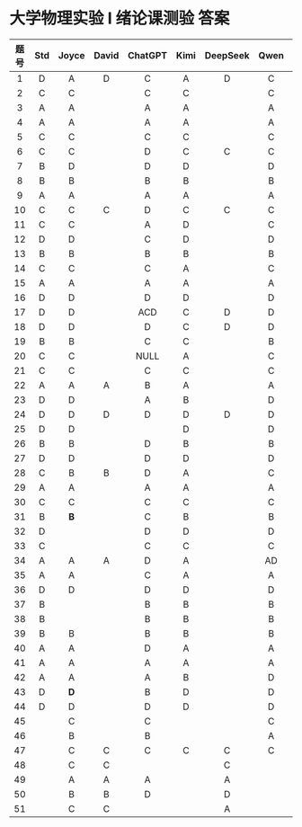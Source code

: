 # 大学物理实验 I 绪论课测验 答案

| 题号 | Std  | Joyce | David | ChatGPT | Kimi | DeepSeek | Qwen | Claude | Llama | Mistral |
| :--: | :--: | :---: | :---: | :-----: | :--: | :------: | :--: | :----: | :---: | :-----: |
|  1   |  D   |   A   |   D   |    C    |  A   |    D     |  C   |   C    |   C   |    C    |
|  2   |  C   |   C   |       |    C    |  C   |          |  C   |        |       |         |
|  3   |  A   |   A   |       |    A    |  A   |          |  A   |        |       |         |
|  4   |  A   |   A   |       |    A    |  A   |          |  A   |        |       |         |
|  5   |  C   |   C   |       |    C    |  C   |          |  C   |        |       |         |
|  6   |  C   |   C   |       |    D    |  C   |    C     |  C   |   D    |   C   |    C    |
|  7   |  B   |   D   |       |    D    |  D   |          |  D   |        |       |         |
|  8   |  B   |   B   |       |    B    |  B   |          |  B   |        |       |         |
|  9   |  A   |   A   |       |    A    |  A   |          |  A   |        |       |         |
|  10  |  C   |   C   |   C   |    D    |  C   |    C     |  C   |   B    |   D   |    C    |
|  11  |  C   |   C   |       |    A    |  D   |          |  C   |        |       |         |
|  12  |  D   |   D   |       |    C    |  D   |          |  D   |        |       |         |
|  13  |  B   |   B   |       |    B    |  B   |          |  B   |        |       |         |
|  14  |  C   |   C   |       |    C    |  A   |          |  C   |        |       |         |
|  15  |  A   |   A   |       |    A    |  A   |          |  A   |        |       |         |
|  16  |  D   |   D   |       |    D    |  D   |          |  D   |        |       |         |
|  17  |  D   |   D   |       |   ACD   |  C   |    D     |  D   |   D    |  BCD  |    D    |
|  18  |  D   |   D   |       |    D    |  C   |    D     |  D   |   A    |   A   |    B    |
|  19  |  B   |   B   |       |    C    |  C   |          |  B   |        |       |         |
|  20  |  C   |   C   |       |  NULL   |  A   |          |  C   |   A    |   B   |    A    |
|  21  |  C   |   C   |       |    C    |  C   |          |  C   |        |       |         |
|  22  |  A   |   A   |   A   |    B    |  A   |          |  A   |        |       |         |
|  23  |  D   |   D   |       |    A    |  B   |          |  D   |   D    |   D   |    D    |
|  24  |  D   |   D   |   D   |    D    |  D   |    D     |  D   |   D    |   D   |    D    |
|  25  |  D   |   D   |       |         |  D   |          |  D   |   A    |       |         |
|  26  |  B   |   B   |       |    D    |  B   |          |  B   |        |       |         |
|  27  |  D   |   D   |       |    D    |  D   |          |  D   |        |       |         |
|  28  |  C   |   B   |   B   |    D    |  A   |          |  C   |   A    |       |         |
|  29  |  A   |   A   |       |    A    |  A   |          |  A   |        |       |         |
|  30  |  C   |   C   |       |    C    |  C   |          |  C   |        |       |         |
|  31  |  B   | **B** |       |    C    |  B   |          |  B   |        |       |         |
|  32  |  D   |       |       |    D    |  D   |          |  D   |        |       |         |
|  33  |  C   |       |       |    C    |  C   |          |  C   |        |       |         |
|  34  |  A   |   A   |   A   |    D    |  A   |          |  AD  |   D    | ABCD  |    B    |
|  35  |  A   |   A   |       |    C    |  A   |          |  A   |        |       |         |
|  36  |  D   |   D   |       |    D    |  D   |          |  D   |        |       |         |
|  37  |  B   |       |       |    B    |  B   |          |  B   |        |       |         |
|  38  |  B   |       |       |    B    |  B   |          |  B   |        |       |         |
|  39  |  B   |   B   |       |    B    |  B   |          |  B   |        |       |         |
|  40  |  A   |   A   |       |    D    |  A   |          |  A   |        |   B   |    A    |
|  41  |  A   |   A   |       |    A    |  A   |          |  A   |        |       |         |
|  42  |  A   |   A   |       |    A    |  B   |          |  D   |        |       |         |
|  43  |  D   | **D** |       |    B    |  D   |          |  D   |        |   D   |         |
|  44  |  D   |   D   |       |    D    |  D   |          |  D   |        |       |         |
|  45  |      |   C   |       |    C    |      |          |  C   |   C    |   C   |    C    |
|  46  |      |   B   |       |    B    |      |          |  A   |   B    |   B   |    B    |
|  47  |      |   C   |   C   |    C    |  C   |    C     |  C   |   B    |   C   |    C    |
|  48  |      |   C   |   C   |         |      |    C     |      |   C    |   C   |         |
|  49  |      |   A   |   A   |    A    |      |    A     |      |   A    |   A   |    A    |
|  50  |      |   B   |   B   |    D    |      |    D     |      |   D    |   D   |    D    |
|  51  |      |   C   |   C   |         |      |    A     |      |   A    |   A   |    A    |

